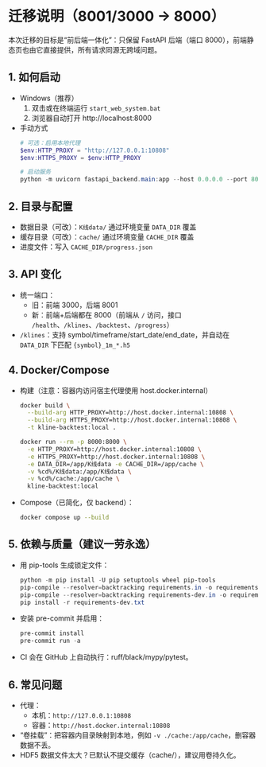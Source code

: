 # 迁移说明（8001/3000 → 8000）

本次迁移的目标是“前后端一体化”：只保留 FastAPI 后端（端口 8000），前端静态页也由它直接提供，所有请求同源无跨域问题。

## 1. 如何启动
- Windows（推荐）
  1) 双击或在终端运行 `start_web_system.bat`
  2) 浏览器自动打开 http://localhost:8000
- 手动方式
  ```powershell
  # 可选：启用本地代理
  $env:HTTP_PROXY = "http://127.0.0.1:10808"
  $env:HTTPS_PROXY = $env:HTTP_PROXY

  # 启动服务
  python -m uvicorn fastapi_backend.main:app --host 0.0.0.0 --port 8000 --reload
  ```

## 2. 目录与配置
- 数据目录（可改）：`K线data/` 通过环境变量 `DATA_DIR` 覆盖
- 缓存目录（可改）：`cache/` 通过环境变量 `CACHE_DIR` 覆盖
- 进度文件：写入 `CACHE_DIR/progress.json`

## 3. API 变化
- 统一端口：
  - 旧：前端 3000，后端 8001
  - 新：前端+后端都在 8000（前端从 `/` 访问，接口 `/health`、`/klines`、`/backtest`、`/progress`）
- `/klines`：支持 symbol/timeframe/start_date/end_date，并自动在 `DATA_DIR` 下匹配 `{symbol}_1m_*.h5`

## 4. Docker/Compose
- 构建（注意：容器内访问宿主代理使用 host.docker.internal）
  ```sh
  docker build \
    --build-arg HTTP_PROXY=http://host.docker.internal:10808 \
    --build-arg HTTPS_PROXY=http://host.docker.internal:10808 \
    -t kline-backtest:local .

  docker run --rm -p 8000:8000 \
    -e HTTP_PROXY=http://host.docker.internal:10808 \
    -e HTTPS_PROXY=http://host.docker.internal:10808 \
    -e DATA_DIR=/app/K线data -e CACHE_DIR=/app/cache \
    -v %cd%/K线data:/app/K线data \
    -v %cd%/cache:/app/cache \
    kline-backtest:local
  ```
- Compose（已简化，仅 backend）：
  ```sh
  docker compose up --build
  ```

## 5. 依赖与质量（建议一劳永逸）
- 用 pip-tools 生成锁定文件：
  ```powershell
  python -m pip install -U pip setuptools wheel pip-tools
  pip-compile --resolver=backtracking requirements.in -o requirements.txt
  pip-compile --resolver=backtracking requirements-dev.in -o requirements-dev.txt
  pip install -r requirements-dev.txt
  ```
- 安装 pre-commit 并启用：
  ```powershell
  pre-commit install
  pre-commit run -a
  ```
- CI 会在 GitHub 上自动执行：ruff/black/mypy/pytest。

## 6. 常见问题
- 代理：
  - 本机：`http://127.0.0.1:10808`
  - 容器：`http://host.docker.internal:10808`
- “卷挂载”：把容器内目录映射到本地，例如 `-v ./cache:/app/cache`，删容器数据不丢。
- HDF5 数据文件太大？已默认不提交缓存（cache/），建议用卷持久化。
